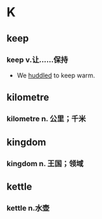 # K

## keep

### keep v.让……保持

- We [huddled](.\..md#huddled) to keep warm.

## kilometre

### kilometre n. 公里；千米

## kingdom

### kingdom n. 王国；领域

## kettle

### kettle n.水壶
